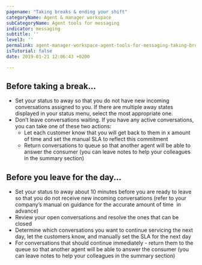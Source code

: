 ```yaml
---
pagename: "Taking breaks & ending your shift"
categoryName: Agent & manager workspace
subCategoryName: Agent tools for messaging
indicator: messaging
subtitle: ''
level3: ''
permalink: agent-manager-workspace-agent-tools-for-messaging-taking-breaks-ending-shift.html
isTutorial: false
date: 2019-01-21 12:06:43 +0200

---
```

## Before taking a break…

* Set your status to away so that you do not have new incoming conversations assigned to you. If there are multiple away states displayed in your status menu, select the most appropriate one.
* Don’t leave conversations waiting. If you have any active conversations, you can take one of these two actions:
  * Let each customer know that you will get back to them in x amount of time and set the manual SLA to reflect this commitment
  * Return conversations to queue so that another agent will be able to answer the consumer (you can leave notes to help your colleagues in the summary section)

## Before you leave for the day...

* Set your status to away about 10 minutes before you are ready to leave so that you do not receive new incoming conversations (refer to your company’s manual on guidance for the accurate amount of time  in advance)
* Review your open conversations and resolve the ones that can be closed
* Determine which conversations you want to continue servicing the next day, let the customers know, and manually set the SLA for the next day
* For conversations that should continue immediately - return them to the queue so that another agent will be able to answer the consumer (you can leave notes to help your colleagues in the summary section)
